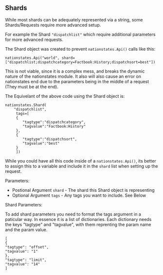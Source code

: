 Shards
---

While most shards can be adequately represented via a string, some Shards/Requests require more advanced setup. 

For example the Shard `"dispatchlist"` which require additional parameters for more advanced requests.

The Shard object was created to prevent `nationstates.Api()` calls like this:

    nationstates.Api("world", shard=["dispatchlist;dispatchcategory=Factbook:History;dispatchsort=best"])


This is not viable, since it is a complex mess, and breaks the dynamic nature of the nationstates module. It also will also cause an error on nationstates end due to the parameters being in the middle of a request (They must be at the end).

The Equivelant of the above code using the Shard object is:
    
    nationstates.Shard(
        "dispatchlist", 
         tags=[
         {
            "tagtype":"dispatchcategory",
            "tagvalue":"Factbook:History"
         },
         {
            "tagtype":"dispatchsort",
            "tagvalue":"best"
         }
         ])



While you could have all this code inside of a `nationstates.Api()`, its better to assign this to a variable and include it in the `shard` list when setting up the request.


Parameters:

* Postional Argument `shard` - The shard this Shard object is representing
* Optional Argument `tags` - Any tags you want to include. See Below


Shard Parameters:

To add shard parameters you need to format the tags argument in a paticular way. In essence it is a list of dictionaries. Each dictionary needs the keys "tagtype" and "tagvalue", with them reprenting the param name and the param value.

    [
    {
    "tagtype": "offset",
    "tagvalue": "1"
    },
    "tagtype": "limit",
    "tagvalue": "14"
    ]

